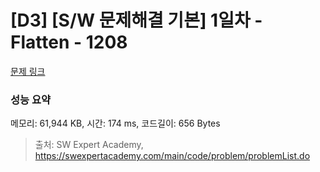# [D3] [S/W 문제해결 기본] 1일차 - Flatten - 1208 

[문제 링크](https://swexpertacademy.com/main/code/problem/problemDetail.do?contestProbId=AV139KOaABgCFAYh) 

### 성능 요약

메모리: 61,944 KB, 시간: 174 ms, 코드길이: 656 Bytes



> 출처: SW Expert Academy, https://swexpertacademy.com/main/code/problem/problemList.do